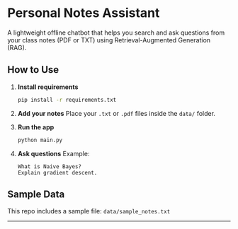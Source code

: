 #  Personal Notes Assistant

A lightweight offline chatbot that helps you search and ask questions from your class notes (PDF or TXT) using Retrieval-Augmented Generation (RAG).

##  How to Use

1. **Install requirements**  
   ```bash
   pip install -r requirements.txt
   ```

2. **Add your notes**
   Place your `.txt` or `.pdf` files inside the `data/` folder.

3. **Run the app**

   ```bash
   python main.py
   ```

4. **Ask questions**
   Example:

   ```
   What is Naive Bayes?
   Explain gradient descent.
   ```



##  Sample Data

This repo includes a sample file:
 `data/sample_notes.txt` 

---
